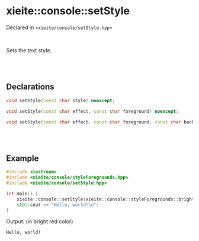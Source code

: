 # xieite::console::setStyle
Declared in `<xieite/console/setStyle.hpp>`

<br/>

Sets the text style.

<br/><br/>

## Declarations
```cpp
void setStyle(const char style) noexcept;
```
```cpp
void setStyle(const char effect, const char foreground) noexcept;
```
```cpp
void setStyle(const char effect, const char foreground, const char background) noexcept;
```

<br/><br/>

## Example
```cpp
#include <iostream>
#include <xieite/console/styleForegrounds.hpp>
#include <xieite/console/setStyle.hpp>

int main() {
	xieite::console::setStyle(xieite::console::styleForegrounds::brightRed);
	std::cout << "Hello, world!\n";
}
```
Output: (in bright red color)
```
Hello, world!
```
